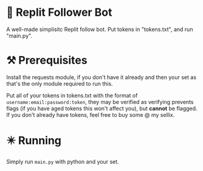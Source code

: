 # 🤖 Replit Follower Bot 
A well-made simplisitc Replit follow bot. Put tokens in "tokens.txt", and run "main.py".

# ⚒️ Prerequisites 
Install the requests module, if you don't have it already and then your set as that's the only module required to run this.

Put all of your tokens in tokens.txt with the format of `username:email:password:token`, they may be verified as verifying prevents flags (if you have aged tokens this won't affect you), but **cannot** be flagged.  If you don't already have tokens, feel free to buy some @ my sellix.
# ✴️ Running
Simply run `main.py` with python and your set.
